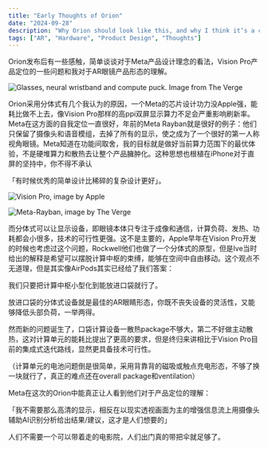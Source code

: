 ```yaml
---
title: "Early Thoughts of Orion"
date: "2024-09-28"
description: "Why Orion should look like this, and why I think it’s a correct way of thinking."
tags: ["AR", "Hardware", "Product Design", "Thoughts"]
---
```




Orion发布后有一些感触，简单谈谈对于Meta产品设计理念的看法，Vision Pro产品定位的一些问题和我对于AR眼镜产品形态的理解。

![Glasses, neural wristband and compute puck. Image from The Verge](https://site-resources.lon1.cdn.digitaloceanspaces.com/images/posts/Orion-on-face.png)

Orion采用分体式有几个我认为的原因，一个Meta的芯片设计功力没Apple强，能耗比做不上去，像Vision Pro那样的高ppi双屏显示算力不足会严重影响刷新率。Meta在这方面的自我定位一直很好，年前的Meta Rayban就是很好的例子：他们只保留了摄像头和语音模组，去掉了所有的显示，使之成为了一个很好的第一人称视角眼镜。Meta知道在功能间取舍，我的目标就是做好当前算力范围下的最优体验，不是硬堆算力和散热去让整个产品臃肿化。这种思想也根植在iPhone对于直屏的坚持中，你不得不承认

「有时候优秀的简单设计比稀碎的复杂设计更好」。

![Vision Pro, image by Apple](https://site-resources.lon1.cdn.digitaloceanspaces.com/images/posts/Vision-Pro.png)

![Meta-Rayban, image by The Verge](https://site-resources.lon1.cdn.digitaloceanspaces.com/images/posts/Ray-Ban.png)

而分体式可以让显示设备，即眼镜本体只专注于成像和通信，计算负荷、发热、功耗都会小很多，技术的可行性更强。这不是主要的，Apple早年在Vision Pro开发的时候也考虑过这个问题，Rockwell他们也做了一个分体式的原型，但是Ive当时给出的解释是希望可以摆脱计算中枢的束缚，能够在空间中自由移动。这个观点不无道理，但是其实像AirPods其实已经给了我们答案：

我们只要把计算中枢小型化到能放进口袋就行了。

放进口袋的分体式设备就是最佳的AR眼睛形态，你既不丧失设备的灵活性，又能够降低头部负荷，一举两得。

然而新的问题诞生了，口袋计算设备一散热package不够大，第二不好做主动散热，这对计算单元的能耗比提出了更高的要求，但是终归来讲相比于Vision Pro目前的集成式迭代路线，显然更具备技术可行性。

（计算单元的电池问题倒是很简单，采用背靠背的磁吸或触点充电形态，不够了换一块就行了，真正的难点还在overall package和ventilation）

Meta在这次的Orion中能真正让人看到他们对于产品定位的理解：

「我不需要那么高清的显示，相反在以现实透视画面为主的增强信息流上用摄像头辅助AI识别分析给出结果/建议，这才是人们想要的」

人们不需要一个可以带着走的电影院，人们出门真的带把伞就足够了。


